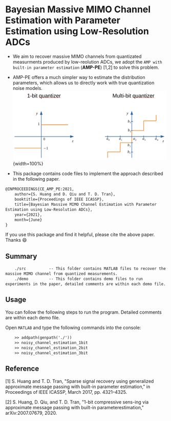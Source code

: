 # Bayesian Massive MIMO Channel Estimation with Parameter Estimation using Low-Resolution ADCs
* We aim to recover massive MIMO channels from quantizated measurments produced by low-reolution ADCs, we adopt the `AMP with built-in parameter estimation` (**AMP-PE**) [1,2] to solve this problem.
* AMP-PE offers a much simpler way to estimate the distribution parameters, which allows us to directly work with true quantization noise models.
![quantization](quantization.png){width=100%}

* This package contains code files to implement the approach described in the following paper.
```
@INPROCEEDINGS{CE_AMP_PE:2021,
    author={S. Huang and D. Qiu and T. D. Tran},
    booktitle={Proceedings of IEEE ICASSP},
    title={Bayesian Massive MIMO Channel Estimation with Parameter Estimation using Low-Resolution ADCs},
    year={2021},
    month={June}
}
```
If you use this package and find it helpful, please cite the above paper. Thanks :smile:



## Summary
```
    ./src          -- This folder contains MATLAB files to recover the massive MIMO channel from quantized measurements.
    ./demo         -- This folder contains demo files to run experiments in the paper, detailed comments are within each demo file.
```
## Usage

You can follow the following steps to run the program. Detailed comments are within each demo file.


Open `MATLAB` and type the following commands into the console:

```
    >> addpath(genpath('./'))
    >> noisy_channel_estimation_1bit
    >> noisy_channel_estimation_2bit
    >> noisy_channel_estimation_3bit
```


## Reference

[1] S. Huang and T. D. Tran, "Sparse signal recovery using generalized approximate message passing with built-in parameter estimation," in Proceedings of IEEE ICASSP, March 2017, pp. 4321–4325.

[2] S. Huang, D. Qiu, and T. D. Tran, "1-bit compressive sens-ing via approximate message passing with built-in parameterestimation," arXiv:2007.07679, 2020.
